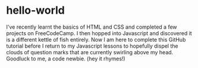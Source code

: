# hello-world

I've recently learnt the basics of HTML and CSS and completed a few projects on FreeCodeCamp. 
I then hopped into Javascript and discovered it is a different kettle of fish entirely. 
Now I am here to complete this GitHub tutorial before I return to my Javascript lessons to hopefully dispel the clouds of question marks that are currently swirling above my head. 
Goodluck to me, a code newbie. (hey it rhymes!)
